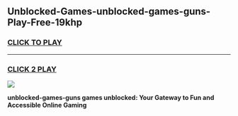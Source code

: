 
## Unblocked-Games-unblocked-games-guns-Play-Free-19khp
<h3>
<a href="https://premium76.site?title=unblocked-games-guns&ref=23A">CLICK TO PLAY</a></h3>
<hr>

<h3>
<a href="https://premium76.site?title=unblocked-games-guns&ref=23A">CLICK 2 PLAY</a>
  
</h3>

<a href="https://premium76.site?title=unblocked-games-guns&ref=23A"><img src="https://clearcache.store/games.png"></a>


**unblocked-games-guns games unblocked: Your Gateway to Fun and Accessible Online Gaming**
